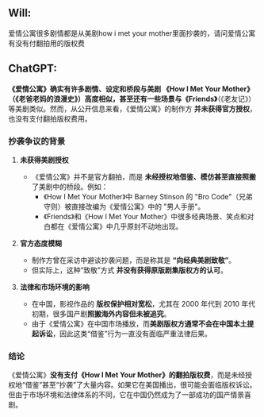 ## Will:

 爱情公寓很多剧情都是从美剧how i met your mother里面抄袭的，请问爱情公寓有没有付翻拍用的版权费

## ChatGPT:

 **《爱情公寓》**确实有许多剧情、设定和桥段与美剧 **《How I Met Your Mother》**（《老爸老妈的浪漫史》）高度相似，甚至还有一些场景与**《Friends》**（《老友记》）等美剧类似。然而，从公开信息来看，《爱情公寓》的制作方 **并未获得官方授权**，也没有支付翻拍版权费用。  

### **抄袭争议的背景**
1. **未获得美剧授权**  
   - 《爱情公寓》并不是官方翻拍，而是 **未经授权地借鉴、模仿甚至直接照搬** 了美剧中的桥段。例如：
     - 《How I Met Your Mother》中 Barney Stinson 的 "Bro Code"（兄弟守则）被直接改编为《爱情公寓》中的 "男人手册"。
     - 《Friends》和《How I Met Your Mother》中很多经典场景、笑点和对白都在《爱情公寓》中几乎原封不动地出现。
   
2. **官方态度模糊**  
   - 制作方曾在采访中避谈抄袭问题，而是称其是 **“向经典美剧致敬”**。
   - 但实际上，这种“致敬”方式 **并没有获得原版剧集版权方的认可**。

3. **法律和市场环境的影响**  
   - 在中国，影视作品的 **版权保护相对宽松**，尤其在 2000 年代到 2010 年代初期，很多国产剧**照搬海外内容但未被追究**。
   - 由于《爱情公寓》在中国市场播放，而**美剧版权方通常不会在中国本土提起诉讼**，因此这类“借鉴”行为一直没有面临严重法律后果。

### **结论**
《爱情公寓》**没有支付《How I Met Your Mother》的翻拍版权费**，而是未经授权地“借鉴”甚至“抄袭”了大量内容。如果它在美国播出，很可能会面临版权诉讼。但由于市场环境和法律体系的不同，它在中国仍然成为了一部成功的国产情景喜剧。

